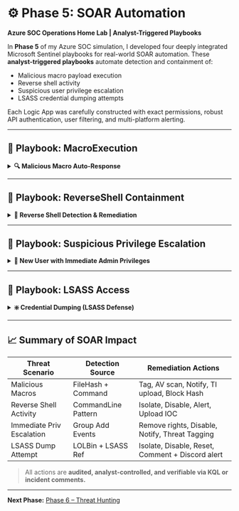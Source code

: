 # ⚙️ Phase 5: SOAR Automation

**Azure SOC Operations Home Lab | Analyst-Triggered Playbooks**

In **Phase 5** of my Azure SOC simulation, I developed four deeply integrated Microsoft Sentinel playbooks for real-world SOAR automation. These **analyst-triggered playbooks** automate detection and containment of:

* Malicious macro payload execution
* Reverse shell activity
* Suspicious user privilege escalation
* LSASS credential dumping attempts

Each Logic App was carefully constructed with exact permissions, robust API authentication, user filtering, and multi-platform alerting.

---

## 🔹 Playbook: MacroExecution

<details>
<summary><strong>🔍 Malicious Macro Auto-Response</strong></summary>

### 🔐 Purpose

Triggers when a `.docm` file containing a malicious macro is executed, initiating a containment workflow to tag the device, block further app execution, and notify analysts and users.

### ⚙️ Logic App Breakdown

**Trigger**: Analyst-triggered Microsoft Sentinel incident (Preview)

**Required Permissions**:

* Logic App API connection to Microsoft Sentinel and Microsoft Defender for Endpoint (MDE)
* Logic App Managed Identity must have:

  * `Microsoft Sentinel Responder` role on Sentinel workspace
  * `Machine.Isolate`, `Alert.Read`, `Machine.Read.All`, and `Machine.RunAntiVirusScan` API permissions on Defender

**Step-by-Step Breakdown**:

📸*Playbook Overview*
<img width="1912" height="962" alt="Macro Playbook overview" src="https://github.com/user-attachments/assets/b4dfc085-787a-4c0e-a0a8-720b9676bdd7" />

---

1. **Trigger**

   📸*Triggered manually from the Sentinel incident.*

   <img width="565" height="430" alt="image" src="https://github.com/user-attachments/assets/d0266379-6154-49a7-8f58-3933d5e4c2c9" />

2. **Compose Entities**

   📸*Extracts involved usernames, file hashes, and device names.*
   
   <img width="562" height="249" alt="image" src="https://github.com/user-attachments/assets/46c5be6e-c2d8-47a7-8681-abd995f85444" />

3. **Get Auth Token (MDE)**

   📸*Performs secure OAuth token retrieval for API use.*
   
    <img width="568" height="557" alt="image" src="https://github.com/user-attachments/assets/afe7acbe-acce-4e14-a09b-cc419b004e02" />

4. **Restrict App Execution**

   📸*Applies "Attack Surface Reduction" tagging via Defender API.*
   
   <img width="568" height="496" alt="image" src="https://github.com/user-attachments/assets/63cac163-97bf-4e0d-b744-5f354ce2bb2b" />

5. **Run AV Scan**

   📸*Forces a Defender Antivirus scan remotely on affected endpoint.*
   
   <img width="571" height="501" alt="image" src="https://github.com/user-attachments/assets/9894a305-1184-4b89-9803-08133d103db1" />

6. **Send Email (V2)**

   📸*Notifies the affected user that a suspicious macro was executed.*
   
   <img width="566" height="562" alt="image" src="https://github.com/user-attachments/assets/d7cc5778-325f-4fea-8adb-fbb75a5646a3" />

7. **Discord Alert**

   📸*Sends alert to SOC team via webhook with incident title and user/machine context.*
   
   <img width="562" height="763" alt="image" src="https://github.com/user-attachments/assets/520889e0-cc47-462c-bd9f-412a22c5761d" />

8. **Get File Statistics**

    📸*Extracts the SHA256 hash from the malicous macro file.*
    
   <img width="564" height="521" alt="image" src="https://github.com/user-attachments/assets/0414df55-3bc7-4766-b81e-893b0fb8be71" />

9. **Upload SHA256 to Threat Intelligence**

    📸*Automatically extracts file hash from the "Get File Statistics" step and uploads it to Sentinel's custom threat intelligence table.*
    
   <img width="563" height="778" alt="image" src="https://github.com/user-attachments/assets/6cb5f94d-1d7a-48ad-9a48-066e2e63cd43" />

### 📊 Screenshots

* *Playbook operating successfully*
  <img width="1912" height="962" alt="Macro playbook operating successfully" src="https://github.com/user-attachments/assets/74cf4803-5cd8-4ae7-8dd8-d224f3a36e7d" />
  <img width="1912" height="962" alt="macro close up of playbook with explanation of each step and their purpose" src="https://github.com/user-attachments/assets/01686526-93ff-4980-a036-86cda332265b" />

* *Device tagged and AV scan launched*
  <img width="1912" height="962" alt="macro machine tagged and AV scan conducted" src="https://github.com/user-attachments/assets/d8dba25f-f6fd-4543-beb6-c48db99e5b92" />

* *SHA256 hash added to Threat Intel*
  <img width="1912" height="962" alt="Macro SHA 256 blocked and added to threat intel" src="https://github.com/user-attachments/assets/4ae29896-0e6d-4510-b42d-1446fe2f9d76" />

* *Discord alert with dynamic incident summary*
  <img width="1256" height="407" alt="macro playbook discord alert" src="https://github.com/user-attachments/assets/d0c07b0d-078f-4ef7-805e-3ea58d5bcbeb" />

* *Email notification to compromised user*
  <img width="1629" height="320" alt="email notification" src="https://github.com/user-attachments/assets/0d16496c-0e7b-44be-aec8-e302aaaf9756" />

### 🧠 Key Takeaways (Macro Execution Scenario)

* Defender tagging is a stealthy yet effective way to stop unknown malware execution without full isolation.
* Hash uploads allow for threat sharing across the workspace and reusable TI-based rules.
* Analyst-triggered design prevents false positives from regular macros (e.g., HR templates).

</details>

---

## 🔹 Playbook: ReverseShell Containment

<details>
<summary><strong>🔴 Reverse Shell Detection & Remediation</strong></summary>

### 🔐 Purpose

Detects and responds to reverse shell attempts launched using Windows, PowerShell, `cmd.exe`, or encoded base64 payloads.

### ⚙️ Logic App Breakdown

**Trigger**: Analyst-initiated Microsoft Sentinel incident

**Required Permissions**:

* Logic App API connection to Sentinel and Defender
* Live response script deployment permissions on Defender

**Step-by-Step Breakdown**:

📸*Playbook Overview*
<img width="1912" height="962" alt="RevShell Playbook overview" src="https://github.com/user-attachments/assets/71b3dbf4-a4e4-4742-910e-7ed5a6f651c5" />

1. **Get Incident**

   📸*Pulls full context, including entities like command line and username.*
   
   <img width="562" height="404" alt="image" src="https://github.com/user-attachments/assets/26bb59c0-9c16-4cb7-a71e-2d29ac2aa95d" />

2. **Compose Entities**

   📸*Parses for specific entities to be used later on in the playbook like obfuscated Shell Commands.*
   
   <img width="568" height="362" alt="image" src="https://github.com/user-attachments/assets/bd2b5b4a-0b34-4a49-b652-e0545021e121" />

3. **Discord Alert**

   📸*Sends enriched alert to SOC team.*
   
   <img width="566" height="781" alt="image" src="https://github.com/user-attachments/assets/ee6d681f-7671-4a7c-9a94-5355502f2f9a" />

4. **Email Notification**

   📸*Notifies the user who launched the process.*
   
   <img width="568" height="553" alt="image" src="https://github.com/user-attachments/assets/c47ddb81-8ff4-4317-9eda-3b90a6a5a346" />

5. **Get Auth Token**
 
   📸*Required for script deployment.*
   
   <img width="562" height="536" alt="image" src="https://github.com/user-attachments/assets/5bb4c0e6-b191-4589-941a-a7b620130853" />
 
6. **Run Live Response Script** (`KillPowerShell.ps1`)

   📸*Kills all instances of PowerShell running on the machine including any established Reverse Shells currently running.*
   
   <img width="566" height="719" alt="image" src="https://github.com/user-attachments/assets/0a3bc80d-5f59-4070-b17e-1b7f0246906e" />

   *KillPowerShell.ps1*
   ```powershell
   Get-Process powershell, pwsh -ErrorAction SilentlyContinue | ForEach-Object {
       try {
           Stop-Process -Id $_.Id -Force
       } catch {
           Write-Output "Could not terminate process ID $($_.Id)"
       }
   }
  
7. **Isolate and Tag Machine**
   
   📸*Full network isolation + tag added.*
   
   <img width="567" height="498" alt="image" src="https://github.com/user-attachments/assets/ebfe924a-86a1-402b-be44-72915622e609" />
   <img width="569" height="476" alt="image" src="https://github.com/user-attachments/assets/cf358999-70a4-4b17-9e5d-bdc6c2bc22a7" />
 
8. **Upload Command Line IOC**

   📸*Adds base64 encoded reverse shell payload as custom IOC to Threat Intelligence.*
   
    <img width="562" height="763" alt="image" src="https://github.com/user-attachments/assets/b1dacc3d-3ad0-44f2-b53d-b231e7a7abd1" />

### 📊 Screenshots

* *Playbook operating successfully*
  <img width="1912" height="962" alt="revshell playbook operating successfully" src="https://github.com/user-attachments/assets/5e380a7a-d8cb-4a41-90d0-3229fb0ff8eb" />
  <img width="1912" height="962" alt="revshell close up of playbook with explanation of each step and their purpose" src="https://github.com/user-attachments/assets/d2f2611c-73a4-4d7b-b6f2-cee3fb27efde" />

* *Discord alert with dynamic incident summary*
  <img width="1249" height="415" alt="revshell playbook discord alert" src="https://github.com/user-attachments/assets/b810d817-6acd-4963-ad57-3776f9da19f2" />

* *User notification email*
  <img width="1621" height="317" alt="email notification 2" src="https://github.com/user-attachments/assets/1f7fe8cf-9a83-4c5a-a110-7ac81cb7d8e1" />

* *Machine isolation + tagging confirmed*
  <img width="1605" height="209" alt="revshell machine isolated and tagged" src="https://github.com/user-attachments/assets/2f4b8ba2-5e12-445f-b098-036698a12a71" />

* *Live response script executed successfully*
  <img width="1588" height="286" alt="Revshell live response command executed successfully" src="https://github.com/user-attachments/assets/2398bed0-2c37-4925-83b3-a47cc9e1220d" />

* *Command line added to Threat Intel*
  <img width="1912" height="962" alt="revshell playbook uploaded reverse shell command line as IOC to threat intel" src="https://github.com/user-attachments/assets/438362e7-9d86-4e01-8e16-9bbb31a26b37" />

### 🧠 Key Takeaways (Reverse Shell Scenario)

* PowerShell/encoded payloads must be handled surgically to avoid nuking valid usage.
* A playbook to swiftly cut off ReverseShell instances adds defense-in-depth alongside isolation.
* Live response scripts give granular control beyond built-in Defender actions.

</details>

---

## 🔹 Playbook: Suspicious Privilege Escalation

<details>
<summary><strong>👤 New User with Immediate Admin Privileges</strong></summary>

### 🔐 Purpose

Flags and auto-restricts new accounts that are granted administrator rights within minutes of being created.

### ⚙️ Logic App Breakdown

**Trigger**: Manual incident trigger

**Required Permissions**:

* Graph API permissions for group modification (via Defender API Live Response)
* Sentinel contributor access to write comments + threat intel

**Step-by-Step Breakdown**:

📸*Playbook Overview*
<img width="1912" height="962" alt="suspriv playbook overview" src="https://github.com/user-attachments/assets/bb4e7cf5-c67f-4e1b-9cdb-7563d0718201" />

1. **Get Incident**

   📸*Gathers entities involved: users and their timestamps.*
   
   <img width="564" height="402" alt="image" src="https://github.com/user-attachments/assets/a3d55756-40fb-4de5-b714-34943a22ace8" />

2. **Compose Entities**

   📸*Parses usernames and roles.*
   
   <img width="558" height="375" alt="image" src="https://github.com/user-attachments/assets/fcbb9210-afe3-4d81-8c6b-2b9fe497aaaa" />

3. **Filter Array + Known Users**

   📸*Filters out entities for UserAccounts.*
   
   <img width="564" height="346" alt="image" src="https://github.com/user-attachments/assets/edab300a-699d-4a33-91f4-425ebfc92c2c" />

   📸*Creates an array labeled `Filtered Usernames` to be utilized in a later loop.*
   
   <img width="562" height="385" alt="image" src="https://github.com/user-attachments/assets/e5a2119c-d109-4356-b406-cc5f4a1b1913" />

   📸*For Each loop filters out legitimate admin accounts (e.g., `barbara.hr`, `wayneadmin`) and appends suspicious UserAccounts to `Filtered Usernames`*
   
   <img width="565" height="802" alt="image" src="https://github.com/user-attachments/assets/a2d06fb2-fafd-4f31-a327-357cd4cc5aee" />

4. **Discord Alert**

   📸*Sends alert on risky admin assignment.*
   
    <img width="563" height="802" alt="image" src="https://github.com/user-attachments/assets/913bb1ee-e31c-4fbe-8b4e-6907da86b0ce" />

5. **Email Notification (SOC)**
   
   📸*Notifies analysts for review and audit as well as affected user.*
   
   <img width="566" height="549" alt="image" src="https://github.com/user-attachments/assets/b53153f6-9b41-4bc1-a27d-ad4fa987de03" />
   <img width="569" height="557" alt="image" src="https://github.com/user-attachments/assets/0b33e503-2bfd-4d25-ab73-da1ae6a3c1c4" />
   
6. **Get Auth Token**
   
   📸*Grants token for Defender script execution.*
   
   <img width="565" height="555" alt="image" src="https://github.com/user-attachments/assets/063945d2-d7ec-4879-bc07-3d9f2040ef23" />
   
7. **For Each Filtered User**
   
   📸*Runs live response script to remove from local admin group and disable account*
   
   <img width="565" height="655" alt="image" src="https://github.com/user-attachments/assets/b6695289-95cd-4304-8189-149fb508a623" />
   
8. **Add Comment to Incident**
   
   📸*Documents SOAR action timeline.*
     
   <img width="568" height="512" alt="image" src="https://github.com/user-attachments/assets/d34a3275-b621-4aa2-b725-36e187aa3ec3" />
   
9. **Upload Usernames to Threat Intel**
     
   📸*Flags user as possible persistence vector.*
    
   <img width="566" height="801" alt="image" src="https://github.com/user-attachments/assets/80bac710-5cd8-4ac6-b348-9310a364395e" />

### 📊 Screenshots

* *Playbook operating successfully*
  <img width="1912" height="962" alt="suspriv playbook operating successfully" src="https://github.com/user-attachments/assets/5e608bcb-8a16-4825-93b6-a2660bf8e962" />
  <img width="1912" height="962" alt="suspriv closeup of playbook with explanation of each step and what they do" src="https://github.com/user-attachments/assets/c9367e53-0e4e-4b24-938a-6c76f237c295" />
   
* *Discord alert to SOC team*
   <img width="1255" height="400" alt="suspriv playbook discord alert" src="https://github.com/user-attachments/assets/55007ae3-7439-4c3a-9b61-9a294021ff90" />

* *Dual email notifications (SOC + User)*
   <img width="1620" height="223" alt="suspriv ontop of our regular user alert email we also have analyst alert emails for soar actions taken on sus users" src="https://github.com/user-attachments/assets/4bb08f7e-ccfe-40bf-bc15-38bfa09078ba" />

* *User removed from local admin group*
   <img width="1542" height="220" alt="suspriv users successfully removed from admin group" src="https://github.com/user-attachments/assets/561f8486-d5e9-439e-82b7-619a6f871f8c" />

* *Hunting query confirms access revoked*
   <img width="1912" height="962" alt="suspriv query confirms users removed" src="https://github.com/user-attachments/assets/62ed6006-262c-413c-a6a8-cb10319389f3" />

* *Comment added to incident*
  
   <img width="769" height="734" alt="suspriv comments added to incident for analysts" src="https://github.com/user-attachments/assets/7081d99c-47fd-4a04-beaf-897be00e8efc" />

* *Usernames uploaded to threat intel*
   <img width="1912" height="962" alt="suspriv sus accounts added to threat intel" src="https://github.com/user-attachments/assets/42a4444b-3d35-4469-a581-49905bb7bb28" />

### 🧠 Key Takeaways (Privilege Escalation Scenario)

* Privilege escalation often follows account creation during lateral movement.
* Pre-filtering known users prevents internal disruption.
* Registry edits + account disablement adds long-term protection.

</details>

---

## 🔹 Playbook: LSASS Access

<details>
<summary><strong>❇️ Credential Dumping (LSASS Defense)</strong></summary>

### 🔐 Purpose

Responds to LOLBins (`Rundll32, Comsvcs.dll`) or credential tools accessing `lsass.exe`, commonly used in Mimikatz-style attacks.

### ⚙️ Logic App Breakdown

**Trigger**: Sentinel incident with keywords (`comsvcs.dll`, `lsass.dmp`, `rundll32.exe lsass`)

**Required Permissions**:

* Defender API access to isolate machines
* Script deployment and live response permissions

**Step-by-Step Breakdown**:

📸*Playbook Overview*
<img width="1912" height="962" alt="LSASS Playbook overview" src="https://github.com/user-attachments/assets/7e7d2efa-16ff-4db8-a885-30cc3ac79ac3" />

1. **Get Incident & Compose Entities**

   📸*Captures device, user, and command line.*
   
   <img width="565" height="415" alt="image" src="https://github.com/user-attachments/assets/10cc7596-d487-4787-8a40-9d95fa63d83e" />
   <img width="567" height="306" alt="image" src="https://github.com/user-attachments/assets/7cb39216-e0a3-4c44-ae8c-46ad5ebf4103" />

2. **Filter User Entities**

   📸*Filters affected users only.*
   
   <img width="569" height="330" alt="image" src="https://github.com/user-attachments/assets/c603f7aa-c454-4e29-8095-42bbf2d35ed0" />

3. **Send Discord Alert**

   📸*Notifies analysts of possible dump attempt.*
   
   <img width="564" height="800" alt="image" src="https://github.com/user-attachments/assets/08e5b3ea-2410-4c88-9283-628aab870a05" />

4. **Send Email Notification**

   📸*Notifies user and logs to mailbox.*
   
   <img width="565" height="574" alt="image" src="https://github.com/user-attachments/assets/ab8bf228-8ac7-4723-9a7d-fdac02b00c7a" />

5. **Get Auth Token**
   
   📸*OAuth token for Defender script deployment.*
   
   <img width="567" height="520" alt="image" src="https://github.com/user-attachments/assets/a737bc06-1d82-4801-b32e-1f8e9e594d4c" />
   
6. **Isolate + Tag Endpoint**
   
    📸*Enforces full machine isolation + tagging for tracking.*
    
    <img width="566" height="478" alt="image" src="https://github.com/user-attachments/assets/c276edb1-d9eb-44d1-8ffb-21a3dbd7dcf3" />
    <img width="563" height="508" alt="image" src="https://github.com/user-attachments/assets/7f9f3113-76df-403a-afad-b25cc28833e4" />
   
7. **Run Live Response Script** (`RestrictLSASSUser.ps1`)
   
    📸*Disables user & forces password reset on next logon.*
    
    <img width="566" height="656" alt="image" src="https://github.com/user-attachments/assets/1345d189-bdd4-4e77-bf24-ecaeb80bc5f7" />
   
8. **Add Comment to Incident Timeline**

    📸*Adds detailed comment to incident.*
    
    <img width="564" height="503" alt="image" src="https://github.com/user-attachments/assets/beb3163b-29ca-427d-9f61-a6e4455bc688" />

### 📊 Screenshots

* *Playbook run successful*
  <img width="1912" height="962" alt="Lsass playbook operating successfully" src="https://github.com/user-attachments/assets/a4507f9e-0a86-464f-8523-1b9097ffff66" />
  <img width="1912" height="962" alt="lsass closeup of playbook with explanation of each step" src="https://github.com/user-attachments/assets/577b3757-eccb-467f-812c-3ff2838617d8" />

* *Discord alert to SOC*
  <img width="1231" height="409" alt="lsass playbook discord alert" src="https://github.com/user-attachments/assets/6d493913-53de-4f49-94dd-e4641b7c7d27" />

* *Email alert to affected user*
  <img width="1634" height="410" alt="Lsass email notif" src="https://github.com/user-attachments/assets/de65e4e2-2479-4d23-9576-29fd2ce6c25e" />

* *Machine isolated and tagged*
  <img width="1912" height="962" alt="lsass machine isolated and tagged" src="https://github.com/user-attachments/assets/de627a7c-3e3d-4382-aa40-c814aa87bdb7" />

* *Account status verified post-remediation*
  <img width="787" height="133" alt="lsass live action script confirmed by checking account status on domain controller " src="https://github.com/user-attachments/assets/c7a04eac-6035-4e17-b717-8038ad19c146" />

### 🧠 Key Takeaways (LSASS Dumping Scenario)

* Isolation plus live script hardens the system within seconds.
* Regex-based trigger logic reduces false alerts.
* Built-in escalation path keeps remediation efficient while providing full audit trace.

</details>

---

## 📈 Summary of SOAR Impact

| Threat Scenario           | Detection Source    | Remediation Actions                              |
| ------------------------- | ------------------- | ------------------------------------------------ |
| Malicious Macros          | FileHash + Command  | Tag, AV scan, Notify, TI upload, Block Hash      |
| Reverse Shell Activity    | CommandLine Pattern | Isolate, Disable, Alert, Upload IOC              |
| Immediate Priv Escalation | Group Add Events    | Remove rights, Disable, Notify, Threat Tagging   |
| LSASS Dump Attempt        | LOLBin + LSASS Ref  | Isolate, Disable, Reset, Comment + Discord alert |

> All actions are **audited, analyst-controlled, and verifiable via KQL or incident comments.**

---

**Next Phase:** [Phase 6 – Threat Hunting](https://github.com/bnmou/Azure-Enterprise-Simulation/blob/main/6%20-%20Threat%20Hunting.md)
